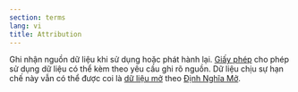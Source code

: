```yaml
---
section: terms
lang: vi
title: Attribution 
---
```

Ghi nhận nguồn dữ liệu khi sử dụng hoặc phát hành lại. [Giấy phép](../licence/) cho phép sử dụng dữ liệu có thể kèm theo yêu cầu ghi rõ nguồn. Dữ liệu chịu sự hạn chế này vẫn có thể được coi là [dữ liệu mở](../open-data/) theo [Định Nghĩa Mở](../open-definition/).
